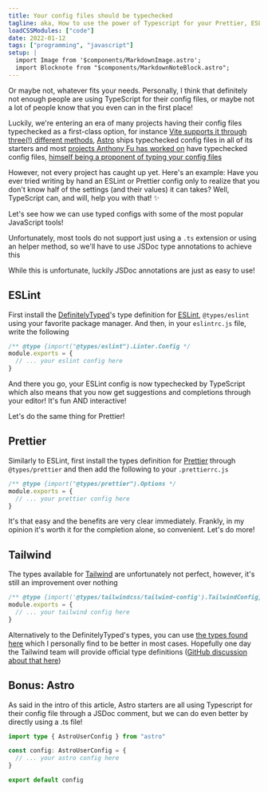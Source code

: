 ```yaml
---
title: Your config files should be typechecked
tagline: aka, How to use the power of Typescript for your Prettier, ESLint and other config files
loadCSSModules: ["code"]
date: 2022-01-12
tags: ["programming", "javascript"]
setup: |
  import Image from '$components/MarkdownImage.astro';
  import Blocknote from "$components/MarkdownNoteBlock.astro";
---
```


Or maybe not, whatever fits your needs. Personally, I think that definitely not enough people are using TypeScript for their config files, or maybe not a lot of people know that you even can in the first place!

Luckily, we're entering an era of many projects having their config files typechecked as a first-class option, for instance [Vite supports it through three(!) different methods](https://vitejs.dev/config/#config-intellisense), [Astro](https://astro.build) ships typechecked config files in all of its starters and most [projects Anthony Fu has worked on](https://antfu.me/projects) have typechecked config files, [himself being a proponent of typing your config files](https://antfu.me/notes#type-your-config)

However, not every project has caught up yet. Here's an example: Have you ever tried writing by hand an ESLint or Prettier config only to realize that you don't know half of the settings (and their values) it can takes? Well, TypeScript can, and will, help you with that! ✨

Let's see how we can use typed configs with some of the most popular JavaScript tools!

<Blocknote title="On .ts config files and helper methods">

Unfortunately, most tools do not support just using a `.ts` extension or using an helper method, so we'll have to use JSDoc type annotations to achieve this

While this is unfortunate, luckily JSDoc annotations are just as easy to use!

</Blocknote>

## ESLint

First install the [DefinitelyTyped](https://github.com/DefinitelyTyped/DefinitelyTyped)'s type definition for [ESLint](https://eslint.org/), `@types/eslint` using your favorite package manager. And then, in your `eslintrc.js` file, write the following

```js
/** @type {import("@types/eslint").Linter.Config */
module.exports = {
  // ... your eslint config here
}
```

And there you go, your ESLint config is now typechecked by TypeScript which also means that you now get suggestions and completions through your editor! It's fun AND interactive!

Let's do the same thing for Prettier!

## Prettier

Similarly to ESLint, first install the types definition for [Prettier](https://prettier.io/) through `@types/prettier` and then add the following to your `.prettierrc.js`

```js
/** @type {import("@types/prettier").Options */
module.exports = {
  // ... your prettier config here
}
```

It's that easy and the benefits are very clear immediately. Frankly, in my opinion it's worth it for the completion alone, so convenient. Let's do more!

## Tailwind

The types available for [Tailwind](https://tailwindcss.com/) are unfortunately not perfect, however, it's still an improvement over nothing

```js
/** @type {import('@types/tailwindcss/tailwind-config').TailwindConfig} */
module.exports = {
  // ... your tailwind config here
}
```

Alternatively to the DefinitelyTyped's types, you can use [the types found here](https://github.com/tailwindlabs/play.tailwindcss.com/blob/master/src/monaco/types-v3.d.ts) which I personally find to be better in most cases. Hopefully one day the Tailwind team will provide official type definitions ([GitHub discussion about that here](https://github.com/tailwindlabs/tailwindcss/discussions/1077))

## Bonus: Astro

As said in the intro of this article, Astro starters are all using Typescript for their config file through a JSDoc comment, but we can do even better by directly using a .ts file!

```ts
import type { AstroUserConfig } from "astro"

const config: AstroUserConfig = {
  // ... your astro config here
}

export default config
```
